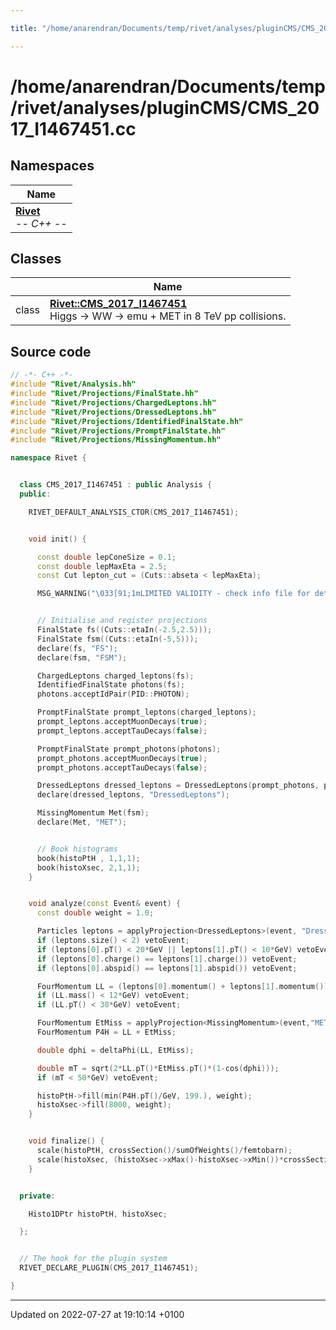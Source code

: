 ```yaml
---

title: "/home/anarendran/Documents/temp/rivet/analyses/pluginCMS/CMS_2017_I1467451.cc"

---
```


# /home/anarendran/Documents/temp/rivet/analyses/pluginCMS/CMS_2017_I1467451.cc



## Namespaces

| Name           |
| -------------- |
| **[Rivet](http://example.org/namespaces/namespacerivet/)** <br>-*- C++ -*-  |

## Classes

|                | Name           |
| -------------- | -------------- |
| class | **[Rivet::CMS_2017_I1467451](http://example.org/classes/classrivet_1_1cms__2017__i1467451/)** <br>Higgs -> WW -> emu + MET in 8 TeV pp collisions.  |




## Source code

```cpp
// -*- C++ -*-
#include "Rivet/Analysis.hh"
#include "Rivet/Projections/FinalState.hh"
#include "Rivet/Projections/ChargedLeptons.hh"
#include "Rivet/Projections/DressedLeptons.hh"
#include "Rivet/Projections/IdentifiedFinalState.hh"
#include "Rivet/Projections/PromptFinalState.hh"
#include "Rivet/Projections/MissingMomentum.hh"

namespace Rivet {


  class CMS_2017_I1467451 : public Analysis {
  public:

    RIVET_DEFAULT_ANALYSIS_CTOR(CMS_2017_I1467451);


    void init() {

      const double lepConeSize = 0.1;
      const double lepMaxEta = 2.5;
      const Cut lepton_cut = (Cuts::abseta < lepMaxEta);

      MSG_WARNING("\033[91;1mLIMITED VALIDITY - check info file for details!\033[m");


      // Initialise and register projections
      FinalState fs((Cuts::etaIn(-2.5,2.5)));
      FinalState fsm((Cuts::etaIn(-5,5)));
      declare(fs, "FS");
      declare(fsm, "FSM");

      ChargedLeptons charged_leptons(fs);
      IdentifiedFinalState photons(fs);
      photons.acceptIdPair(PID::PHOTON);

      PromptFinalState prompt_leptons(charged_leptons);
      prompt_leptons.acceptMuonDecays(true);
      prompt_leptons.acceptTauDecays(false);

      PromptFinalState prompt_photons(photons);
      prompt_photons.acceptMuonDecays(true);
      prompt_photons.acceptTauDecays(false);

      DressedLeptons dressed_leptons = DressedLeptons(prompt_photons, prompt_leptons, lepConeSize, lepton_cut, true);
      declare(dressed_leptons, "DressedLeptons");

      MissingMomentum Met(fsm);
      declare(Met, "MET");


      // Book histograms
      book(histoPtH , 1,1,1);
      book(histoXsec, 2,1,1);
    }


    void analyze(const Event& event) {
      const double weight = 1.0;

      Particles leptons = applyProjection<DressedLeptons>(event, "DressedLeptons").particlesByPt(10.0*GeV);
      if (leptons.size() < 2) vetoEvent;
      if (leptons[0].pT() < 20*GeV || leptons[1].pT() < 10*GeV) vetoEvent;
      if (leptons[0].charge() == leptons[1].charge()) vetoEvent;
      if (leptons[0].abspid() == leptons[1].abspid()) vetoEvent;

      FourMomentum LL = (leptons[0].momentum() + leptons[1].momentum());
      if (LL.mass() < 12*GeV) vetoEvent;
      if (LL.pT() < 30*GeV) vetoEvent;

      FourMomentum EtMiss = applyProjection<MissingMomentum>(event,"MET").missingMomentum();
      FourMomentum P4H = LL + EtMiss;

      double dphi = deltaPhi(LL, EtMiss);

      double mT = sqrt(2*LL.pT()*EtMiss.pT()*(1-cos(dphi)));
      if (mT < 50*GeV) vetoEvent;

      histoPtH->fill(min(P4H.pT()/GeV, 199.), weight);
      histoXsec->fill(8000, weight); 
    }


    void finalize() {
      scale(histoPtH, crossSection()/sumOfWeights()/femtobarn);
      scale(histoXsec, (histoXsec->xMax()-histoXsec->xMin())*crossSection()/sumOfWeights()/femtobarn);
    }


  private:

    Histo1DPtr histoPtH, histoXsec;

  };


  // The hook for the plugin system
  RIVET_DECLARE_PLUGIN(CMS_2017_I1467451);

}
```


-------------------------------

Updated on 2022-07-27 at 19:10:14 +0100
